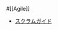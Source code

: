 #[[Agile]]

- [スクラムガイド](https://scrumguides.org/docs/scrumguide/v2020/2020-Scrum-Guide-Japanese.pdf)